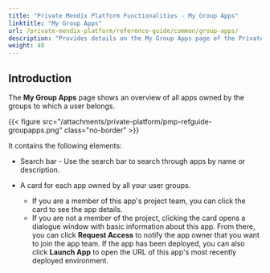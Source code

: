 ```yaml
---
title: "Private Mendix Platform Functionalities - My Group Apps"
linktitle: "My Group Apps"
url: /private-mendix-platform/reference-guide/common/group-apps/
description: "Provides details on the My Group Apps page of the Private Mendix Platform."
weight: 40
---
```


## Introduction

The **My Group Apps** page shows an overview of all apps owned by the groups to which a user belongs.

{{< figure src="/attachments/private-platform/pmp-refguide-groupapps.png" class="no-border" >}}

It contains the following elements:

* Search bar - Use the search bar to search through apps by name or description.
* A card for each app owned by all your user groups.

   * If you are a member of this app's project team, you can click the card to see the app details. 
   * If you are not a member of the project, clicking the card opens a dialogue window with basic information about this app. From there, you can click **Request Access** to notify the app owner that you want to join the app team. If the app has been deployed, you can also click **Launch App** to open the URL of this app's most recently deployed environment.